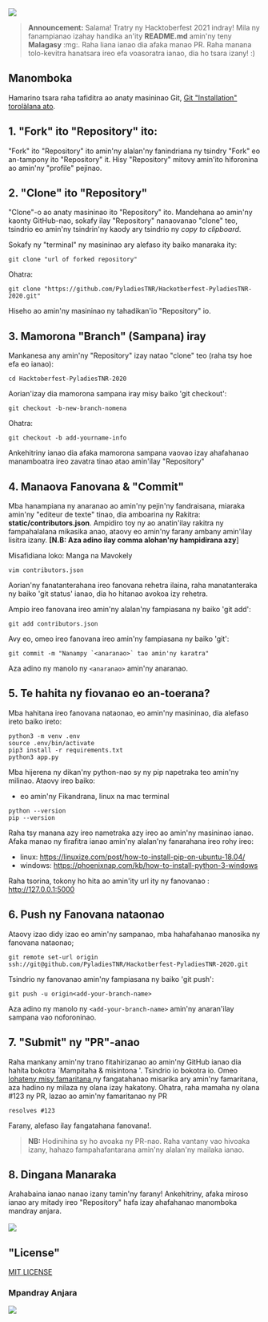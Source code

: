 <img height=auto width=auto src="https://user-images.githubusercontent.com/57705801/135631172-2cc14ad0-c97c-4a98-8d0d-42d26d7b2eb6.png">

> **Announcement:** Salama! Tratry ny Hacktoberfest 2021 indray! Mila ny fanampianao izahay handika an'ity **README.md** amin'ny teny **Malagasy** :mg:. Raha liana ianao dia afaka manao PR. Raha manana tolo-kevitra hanatsara ireo efa voasoratra ianao, dia ho tsara izany! :) 

## Manomboka
Hamarino tsara raha tafiditra ao anaty masininao Git, [Git "Installation" torolàlana ato](https://help.github.com/articles/set-up-git/).


## 1. "Fork" ito "Repository" ito:
"Fork" ito "Repository" ito amin'ny alalan'ny fanindriana ny tsindry "Fork" eo an-tampony ito "Repository" it.
Hisy "Repository" mitovy amin'ito hiforonina ao amin'ny "profile" pejinao.

## 2. "Clone" ito "Repository"
"Clone"-o ao anaty masininao ito "Repository" ito. Mandehana ao amin'ny kaonty GitHub-nao, sokafy ilay "Repository" nanaovanao "clone" teo, tsindrio eo amin'ny tsindrin'ny kaody ary tsindrio ny _copy to clipboard_.

Sokafy ny "terminal" ny masininao ary alefaso ity baiko manaraka ity:

```
git clone "url of forked repository"
```

Ohatra:

```
git clone "https://github.com/PyladiesTNR/Hackotberfest-PyladiesTNR-2020.git"
```
Hiseho ao amin'ny masininao ny tahadikan'io "Repository" io.

## 3. Mamorona "Branch" (Sampana) iray
Mankanesa any amin'ny "Repository" izay natao "clone" teo (raha tsy hoe efa eo ianao):
```
cd Hacktoberfest-PyladiesTNR-2020
```

Aorian'izay dia mamorona sampana iray misy baiko 'git checkout':

```
git checkout -b-new-branch-nomena
```

Ohatra:
```
git checkout -b add-yourname-info
```

Ankehitriny ianao dia afaka mamorona sampana vaovao izay ahafahanao manamboatra ireo zavatra tinao atao amin'ilay "Repository"

## 4. Manaova Fanovana & "Commit"
Mba hanampiana ny anaranao ao amin'ny pejin'ny fandraisana, miaraka amin'ny "editeur de texte" tinao, dia amboarina ny
Rakitra: <strong>static/contributors.json</strong>. Ampidiro toy ny ao anatin'ilay rakitra ny fampahalalana mikasika anao, ataovy eo amin'ny farany ambany amin'ilay lisitra izany.  <strong>[N.B: Aza adino ilay comma alohan'ny hampidirana azy</strong>] 

Misafidiana loko: Manga na Mavokely


```
vim contributors.json
````
Aorian'ny fanatanterahana ireo fanovana rehetra ilaina, raha manatanteraka ny baiko 'git status' ianao, dia ho hitanao avokoa izy rehetra.

Ampio ireo fanovana ireo amin'ny alalan'ny fampiasana ny baiko 'git add':

```
git add contributors.json
```
Avy eo, omeo ireo fanovana ireo amin'ny fampiasana ny baiko 'git':

```
git commit -m "Nanampy `<anaranao>` tao amin'ny karatra"
```

Aza adino ny manolo ny `<anaranao>` amin'ny anaranao.

## 5. Te hahita ny fiovanao eo an-toerana?

Mba hahitana ireo fanovana nataonao, eo amin'ny masininao, dia alefaso ireto baiko ireto:
```
python3 -m venv .env
source .env/bin/activate
pip3 install -r requirements.txt
python3 app.py
```
Mba hijerena ny dikan'ny python-nao sy ny pip napetraka teo amin'ny milinao. Ataovy ireo
baiko:
- eo amin'ny Fikandrana, linux na mac terminal
```
python --version
pip --version
```
Raha tsy manana azy ireo nametraka azy ireo ao amin'ny masininao ianao. Afaka manao ny firafitra ianao amin'ny alalan'ny fanarahana ireo rohy ireo:
- linux: https://linuxize.com/post/how-to-install-pip-on-ubuntu-18.04/
- windows: https://phoenixnap.com/kb/how-to-install-python-3-windows

Raha tsorina, tokony ho hita ao amin'ity url ity ny fanovanao : http://127.0.0.1:5000 

## 6. Push ny Fanovana nataonao
Ataovy izao didy izao eo amin'ny sampanao, mba hahafahanao manosika ny fanovana nataonao;
```
git remote set-url origin ssh://git@github.com/PyladiesTNR/Hackotberfest-PyladiesTNR-2020.git
```
Tsindrio ny fanovanao amin'ny fampiasana ny baiko 'git push':

```
git push -u origin<add-your-branch-name>
```

Aza adino ny manolo ny `<add-your-branch-name>` amin'ny anaran'ilay sampana vao noforoninao.

## 7. "Submit" ny "PR"-anao 
Raha mankany amin'ny trano fitahirizanao ao amin'ny GitHub ianao dia hahita bokotra `Mampitaha & misintona '. Tsindrio io bokotra io.
Omeo <a href=""> lohateny misy famaritana </a> ny fangatahanao misarika ary amin'ny famaritana, aza hadino ny milaza ny olana izay hakatony.
Ohatra, raha mamaha ny olana #123 ny PR, lazao ao amin'ny famaritanao ny PR 
```
resolves #123
```
Farany, alefaso ilay fangatahana fanovana!.
> **NB:** Hodinihina sy ho avoaka ny PR-nao. Raha vantany vao hivoaka izany, hahazo fampahafantarana amin'ny alalan'ny mailaka ianao.

## 8. Dingana Manaraka
Arahabaina ianao nanao izany tamin'ny farany! Ankehitriny, afaka miroso ianao ary mitady ireo "Repository" hafa izay ahafahanao manomboka mandray anjara.
<br><br>
<img align='center' height=auto width=auto src="https://media.giphy.com/media/3otPoS81loriI9sO8o/giphy.gif">

##  "License"
[MIT LICENSE](https://github.com/PyladiesTNR/Hackotberfest-PyladiesTNR-2020/blob/main/LICENSE)

### Mpandray Anjara
<a href="https://github.com/PyladiesTNR/Hackotberfest-PyladiesTNR-2021/graphs/contributors">
  <img src="https://contrib.rocks/image?repo=PyladiesTNR/Hackotberfest-PyladiesTNR-2021" />
</a>
